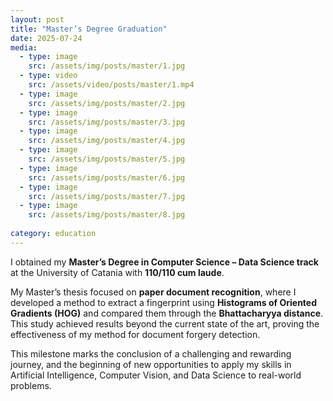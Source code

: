 ```yaml
---
layout: post
title: "Master’s Degree Graduation"
date: 2025-07-24
media:
  - type: image
    src: /assets/img/posts/master/1.jpg
  - type: video
    src: /assets/video/posts/master/1.mp4
  - type: image
    src: /assets/img/posts/master/2.jpg
  - type: image
    src: /assets/img/posts/master/3.jpg
  - type: image
    src: /assets/img/posts/master/4.jpg
  - type: image
    src: /assets/img/posts/master/5.jpg
  - type: image
    src: /assets/img/posts/master/6.jpg
  - type: image
    src: /assets/img/posts/master/7.jpg
  - type: image
    src: /assets/img/posts/master/8.jpg
  
category: education
---
```


I obtained my **Master’s Degree in Computer Science – Data Science track** at the University of Catania with **110/110 cum laude**.  

My Master’s thesis focused on **paper document recognition**, where I developed a method to extract a fingerprint using **Histograms of Oriented Gradients (HOG)** and compared them through the **Bhattacharyya distance**.
This study achieved results beyond the current state of the art, proving the effectiveness of my method for document forgery detection.
  

This milestone marks the conclusion of a challenging and rewarding journey, and the beginning of new opportunities to apply my skills in Artificial Intelligence, Computer Vision, and Data Science to real-world problems.
